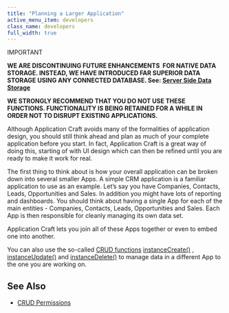 ```yaml
---
title: "Planning a Larger Application"
active_menu_item: developers
class_name: developers
full_width: true
---
```



IMPORTANT

**WE ARE DISCONTINUING FUTURE ENHANCEMENTS  FOR NATIVE DATA STORAGE. INSTEAD, WE HAVE INTRODUCED FAR SUPERIOR DATA STORAGE USING ANY CONNECTED DATABASE. See: [Server Side Data Storage](../../data-storage/server-side-data-storage/)**

**WE STRONGLY RECOMMEND THAT YOU DO NOT USE THESE FUNCTIONS. FUNCTIONALITY IS BEING RETAINED FOR A WHILE IN ORDER NOT TO DISRUPT EXISTING APPLICATIONS.**

Although Application Craft avoids many of the formalities of application design, you should still think ahead and plan as much of your complete application before you start. In fact, Application Craft is a great way of doing this, starting of with UI design which can then be refined until you are ready to make it work for real.

The first thing to think about is how your overall application can be broken down into several smaller Apps. A simple CRM application is a familiar application to use as an example. Let’s say you have Companies, Contacts, Leads, Opportunities and Sales. In addition you might have lots of reporting and dashboards. You should think about having a single App for each of the main entities - Companies, Contacts, Leads, Opportunities and Sales. Each App is then responsible for cleanly managing its own data set.

Application Craft lets you join all of these Apps together or even to embed one into another.

You can also use the so-called [CRUD functions](crud--create-read-update-dele) [instanceCreate()](../../../scripting-apis/client-api/instance-data-functions/instancecreate) , [instanceUpdate()](../../../scripting-apis/client-api/instance-data-functions/instancesave) and [instanceDelete()](../../../scripting-apis/client-api/instance-data-functions/instancedelete) to manage data in a different App to the one you are working on.

## **See Also**

 - [CRUD Permissions](crud-in-detail/using-ac-app-storage/crud-permissions)

